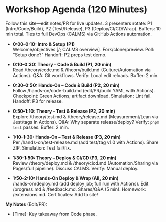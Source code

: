 # Workshop Agenda (120 Minutes)

Follow this site—edit notes/PR for live updates. 3 presenters rotate: P1 (Intro/Code/Build), P2 (Test/Release), P3 (Deploy/CI/CD/Wrap). Buffers: 10 min total. Ties to full DevOps (CALMS) via GitHub Actions automation.

- **0:00–0:10: Intro & Setup (P1)**  
  Welcome/objectives [/; CALMS overview]. Fork/clone/preview. Poll: "Setup done?" Handoff: P2 preps test demo.

- **0:10–0:30: Theory – Code & Build (P1, 20 min)**  
  Read /theory/code.md & /theory/build.md (Culture/Automation via Actions). Q&A: Git workflows. Verify: Local edit reloads. Buffer: 2 min.

- **0:30–0:50: Hands-On – Code & Build (P2, 20 min)**  
  Follow /hands-on/code-build.md (edit/PR/build YAML with Actions). Checkpoint: Green Actions; artifact download. Simulation: Lint fail. Handoff: P3 for release.

- **0:50–1:10: Theory – Test & Release (P2, 20 min)**  
  Explore /theory/test.md & /theory/release.md (Measurement/Lean via Jest/tags in Actions). Q&A: Why separate release/deploy? Verify: `pnpm test` passes. Buffer: 2 min.

- **1:10–1:30: Hands-On – Test & Release (P3, 20 min)**  
  Per /hands-on/test-release.md (add test/tag v1.0 with Actions). Share ZIP. Simulation: Test fail/fix.

- **1:30–1:50: Theory – Deploy & CI/CD (P3, 20 min)**  
  Review /theory/deploy.md & /theory/cicd.md (Automation/Sharing via Pages/full pipeline). Discuss CALMS. Verify: Manual deploy.

- **1:50–2:10: Hands-On Deploy & Wrap (All, 20 min)**  
  /hands-on/deploy.md (add deploy job; full run with Actions). Edit /progress.md & /feedback.md. Shares/Q&A (5 min). Homework: /extensions.md. Certificates: Add to site!

**My Notes** (Edit/PR):  
- [Time]: Key takeaway from Code phase.
